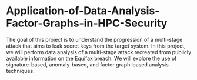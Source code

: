 # Application-of-Data-Analysis-Factor-Graphs-in-HPC-Security

The goal of this project is to understand the progression of a multi-stage attack that aims to leak secret keys from the target system. In this project, we will perform data analysis of a multi-stage attack recreated from publicly available information on the Equifax breach. 
We will explore the use of signature-based, anomaly-based, and factor graph-based analysis techniques.


